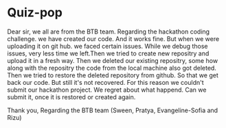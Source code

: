 # Quiz-pop
Dear sir, we all are from the BTB team. Regarding the hackathon coding challenge. we have created our code. And it works fine. But when we were uploading it on git hub. we faced certain issues. While we debug those issues, very less time we left.Then we tried to create new repositry and upload it in a fresh way. Then we deleted our existing repositry, some how along with the repositry the code from the local machine also got deleted. Then we tried to restore the deleted repository from github. So that we get back our code. But still it's not recovered. For this reason we couldn't submit our hackathon project. We regret about what happend. Can we submit it, once it is restored or created again.

Thank you,
         Regarding the BTB team (Sween, Pratya, Evangeline-Sofia and Rizu)
